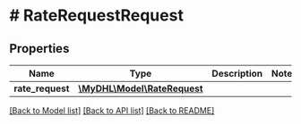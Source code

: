 # # RateRequestRequest

## Properties

Name | Type | Description | Notes
------------ | ------------- | ------------- | -------------
**rate_request** | [**\MyDHL\Model\RateRequest**](RateRequest.md) |  |

[[Back to Model list]](../../README.md#models) [[Back to API list]](../../README.md#endpoints) [[Back to README]](../../README.md)

